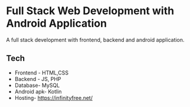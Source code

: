# Full Stack Web Development with Android Application
 A full stack development with frontend, backend and android application.
 ## Tech
- Frontend - HTML,CSS
- Backend - JS, PHP
- Database- MySQL
- Android apk- Kotlin
- Hosting- https://infinityfree.net/
